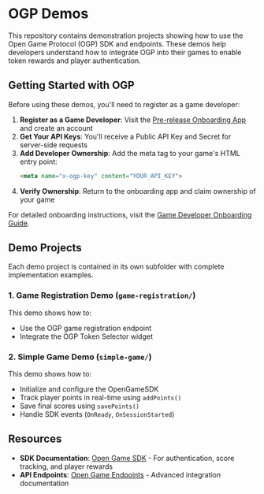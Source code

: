 # OGP Demos

This repository contains demonstration projects showing how to use the Open Game Protocol (OGP) SDK and endpoints. These demos help developers understand how to integrate OGP into their games to enable token rewards and player authentication.

## Getting Started with OGP

Before using these demos, you'll need to register as a game developer:

1. **Register as a Game Developer**: Visit the [Pre-release Onboarding App](https://onboarding.opengameprotocol.com/) and create an account
2. **Get Your API Keys**: You'll receive a Public API Key and Secret for server-side requests
3. **Add Developer Ownership**: Add the meta tag to your game's HTML entry point:
   ```html
   <meta name="x-ogp-key" content="YOUR_API_KEY">
   ```
4. **Verify Ownership**: Return to the onboarding app and claim ownership of your game

For detailed onboarding instructions, visit the [Game Developer Onboarding Guide](https://docs.opengameprotocol.com/7Cx0vTSGe7N68FP9dlE8/build-on-og/game-developer-onboarding).

## Demo Projects

Each demo project is contained in its own subfolder with complete implementation examples.

### 1. Game Registration Demo (`game-registration/`)

This demo shows how to:
- Use the OGP game registration endpoint
- Integrate the OGP Token Selector widget

### 2. Simple Game Demo (`simple-game/`)

This demo shows how to:
- Initialize and configure the OpenGameSDK
- Track player points in real-time using `addPoints()`
- Save final scores using `savePoints()`
- Handle SDK events (`OnReady`, `OnSessionStarted`)

## Resources

- **SDK Documentation**: [Open Game SDK](https://docs.opengameprotocol.com/7Cx0vTSGe7N68FP9dlE8/build-on-og/open-game-sdk) - For authentication, score tracking, and player rewards
- **API Endpoints**: [Open Game Endpoints](https://docs.opengameprotocol.com/7Cx0vTSGe7N68FP9dlE8/build-on-og/open-game-endpoints) - Advanced integration documentation
